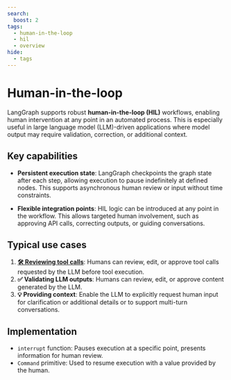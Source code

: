 ```yaml
---
search:
  boost: 2
tags:
  - human-in-the-loop
  - hil
  - overview
hide:
  - tags
---
```


# Human-in-the-loop

LangGraph supports robust **human-in-the-loop (HIL)** workflows, enabling human intervention at any point in an automated process. This is especially useful in large language model (LLM)-driven applications where model output may require validation, correction, or additional context.

## Key capabilities

* **Persistent execution state**: LangGraph checkpoints the graph state after each step, allowing execution to pause indefinitely at defined nodes. This supports asynchronous human review or input without time constraints.

* **Flexible integration points**: HIL logic can be introduced at any point in the workflow. This allows targeted human involvement, such as approving API calls, correcting outputs, or guiding conversations.

## Typical use cases

1. [**🛠️ Reviewing tool calls**](../how-tos/human_in_the_loop/add-human-in-the-loop.md#review-tool-calls): Humans can review, edit, or approve tool calls requested by the LLM before tool execution.
2. **✅ Validating LLM outputs**: Humans can review, edit, or approve content generated by the LLM.
3. **💡 Providing context**: Enable the LLM to explicitly request human input for clarification or additional details or to support multi-turn conversations.

## Implementation

* `interrupt` function: Pauses execution at a specific point, presents information for human review.
* `Command` primitive: Used to resume execution with a value provided by the human.
